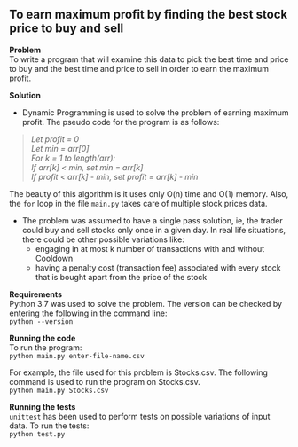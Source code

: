 ## **To earn maximum profit by finding the best stock price to buy and sell**
**Problem**<br />
To write a program that will examine this data to pick the best time and price to buy and the best time and price to sell in order to earn the maximum profit.

**Solution**<br />
- Dynamic Programming is used to solve the problem of earning maximum profit. The pseudo code for the program is as follows:<br />
><i>Let profit = 0 <br />
Let min = arr[0] <br />
For k = 1 to length(arr):<br />
 If arr[k] < min, set min = arr[k]<br />
If profit < arr[k] - min, set profit = arr[k] - min<br /></i>

The beauty of this algorithm is it uses only O(n) time and O(1) memory. Also, the `for` loop in the file `main.py` takes care of multiple stock prices data.

- The problem was assumed to have a single pass solution, ie, the trader could buy and sell stocks only once in a given day. In real life situations, there could be other possible variations like:
    * engaging in at most k number of transactions with and without Cooldown
    * having a penalty cost (transaction fee) associated with every stock that is bought apart from the price of the stock

**Requirements**<br />
Python 3.7 was used to solve the problem. The version can be checked by entering the following in the command line: <br />
`python --version` <br />

**Running the code**<br />
To run the program:<br />
`python main.py enter-file-name.csv`

For example, the file used for this problem is Stocks.csv. The following command is used to run the program on Stocks.csv. <br />
`python main.py Stocks.csv`

**Running the tests**<br />
`unittest` has been used to perform tests on possible variations of input data. To run the tests:<br />
`python test.py`






